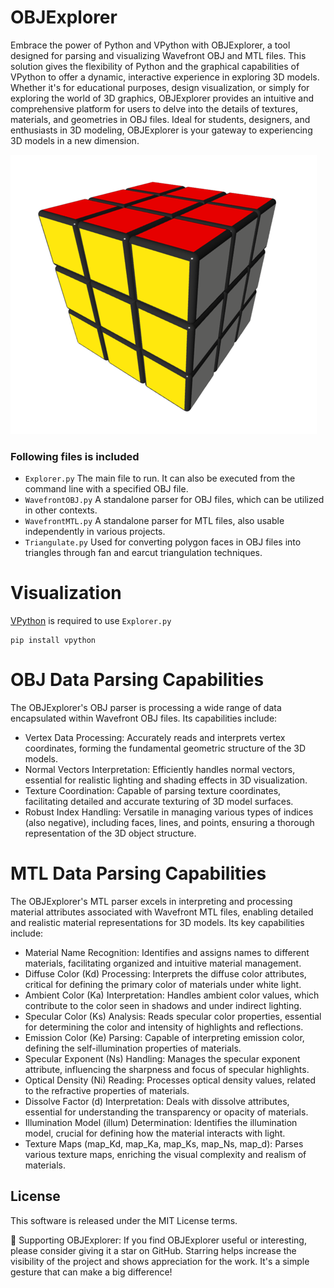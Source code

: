 # OBJExplorer
Embrace the power of Python and VPython with OBJExplorer, a tool designed for parsing and visualizing Wavefront OBJ and MTL files. This solution gives the flexibility of Python and the graphical capabilities of VPython to offer a dynamic, interactive experience in exploring 3D models. Whether it's for educational purposes, design visualization, or simply for exploring the world of 3D graphics, OBJExplorer provides an intuitive and comprehensive platform for users to delve into the details of textures, materials, and geometries in OBJ files. Ideal for students, designers, and enthusiasts in 3D modeling, OBJExplorer is your gateway to experiencing 3D models in a new dimension.

![OBJExplorer](https://github.com/StefanJohnsen/OBJExplorer/blob/main/objFiles/rubikcube.png)

### Following files is included
- `Explorer.py` The main file to run. It can also be executed from the command line with a specified OBJ file.
- `WavefrontOBJ.py` A standalone parser for OBJ files, which can be utilized in other contexts.
- `WavefrontMTL.py` A standalone parser for MTL files, also usable independently in various projects.
- `Triangulate.py` Used for converting polygon faces in OBJ files into triangles through fan and earcut triangulation techniques.

# Visualization
[VPython](https://pypi.org/project/vpython/) is required to use `Explorer.py`
```
pip install vpython
```
# OBJ Data Parsing Capabilities

The OBJExplorer's OBJ parser is processing a wide range of data encapsulated within Wavefront OBJ files. Its capabilities include:

- Vertex Data Processing: Accurately reads and interprets vertex coordinates, forming the fundamental geometric structure of the 3D models.
- Normal Vectors Interpretation: Efficiently handles normal vectors, essential for realistic lighting and shading effects in 3D visualization.
- Texture Coordination: Capable of parsing texture coordinates, facilitating detailed and accurate texturing of 3D model surfaces.
- Robust Index Handling: Versatile in managing various types of indices (also negative), including faces, lines, and points, ensuring a thorough representation of the 3D object structure.

# MTL Data Parsing Capabilities

The OBJExplorer's MTL parser excels in interpreting and processing material attributes associated with Wavefront MTL files, enabling detailed and realistic material representations for 3D models. Its key capabilities include:

- Material Name Recognition: Identifies and assigns names to different materials, facilitating organized and intuitive material management.
- Diffuse Color (Kd) Processing: Interprets the diffuse color attributes, critical for defining the primary color of materials under white light.
- Ambient Color (Ka) Interpretation: Handles ambient color values, which contribute to the color seen in shadows and under indirect lighting.
- Specular Color (Ks) Analysis: Reads specular color properties, essential for determining the color and intensity of highlights and reflections.
- Emission Color (Ke) Parsing: Capable of interpreting emission color, defining the self-illumination properties of materials.
- Specular Exponent (Ns) Handling: Manages the specular exponent attribute, influencing the sharpness and focus of specular highlights.
- Optical Density (Ni) Reading: Processes optical density values, related to the refractive properties of materials.
- Dissolve Factor (d) Interpretation: Deals with dissolve attributes, essential for understanding the transparency or opacity of materials.
- Illumination Model (illum) Determination: Identifies the illumination model, crucial for defining how the material interacts with light.
- Texture Maps (map_Kd, map_Ka, map_Ks, map_Ns, map_d): Parses various texture maps, enriching the visual complexity and realism of materials.

## License
This software is released under the MIT License terms.

🌟 Supporting OBJExplorer: If you find OBJExplorer useful or interesting, please consider giving it a star on GitHub.
Starring helps increase the visibility of the project and shows appreciation for the work. It's a simple gesture that can make a big difference!

